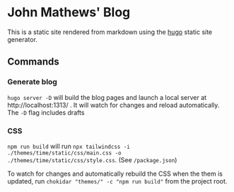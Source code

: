 # John Mathews' Blog

This is a static site rendered from markdown using the [hugo](https://gohugo.io/) static site
generator.

## Commands

### Generate blog

`hugo server -D` will build the blog pages and launch a local server at
http://localhost:1313/ . It will watch for changes and reload automatically. The
`-D` flag includes drafts

### CSS

`npm run build` will run `npx tailwindcss -i ./themes/time/static/css/main.css -o
./themes/time/static/css/style.css`. (See `/package.json`)

To watch for changes and automatically rebuild the CSS when the them is updated,
run `chokidar "themes/" -c "npm run build"` from the project root.

